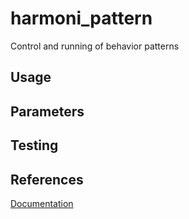# harmoni_pattern

Control and running of behavior patterns
## Usage
## Parameters
## Testing
## References
[Documentation](https://harmoni.readthedocs.io/en/latest/packages/harmoni_pattern.html)
